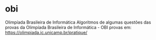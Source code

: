 # obi
Olimpíada Brasileira de Informática
Algoritmos de algumas questões das provas da Olimpíada Brasileira de Informática - OBI
provas em: https://olimpiada.ic.unicamp.br/pratique/
